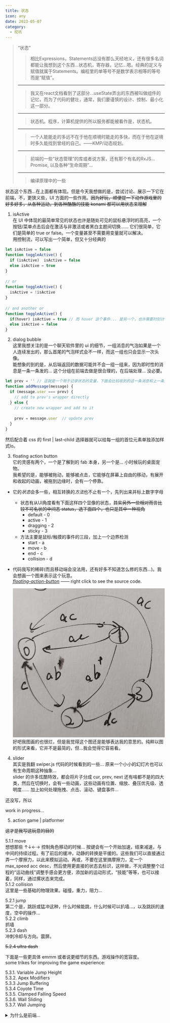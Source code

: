 ```yaml
---
title: 状态
icon: any
date: 2023-05-07
category:
  - 挖坑
---
```



> “状态”
>>相比Expressions，Statements远没有那么天经地义，还有很多名词都能让我想到这个东西...状态机，寄存器，记忆...嗯。经典的定义与赋值就属于Statements。编程里的单等号不是数学表示相等的等号而是“赋值”。
>---
>>我又在react文档看到了这部分...useState弄出的东西被叫做组件的记忆，而为了代码的健壮，通常，我们要谨慎的设计、控制、最小化这一部分。
>---
>>状态机。程序，计算机提供的所以服务都能被看作是，状态机。
>---
>>一个人能能走的多远不在于他在顺境时能走的多快，而在于他在逆境时多久能找到曾经的自己。——KMP/动态规划。
>---
>>前端的一些“状态管理”的库或者说方案，还有那个有名的RxJS... Promise, 以及各种“生命周期”...
>---
>>编译原理中的一些

状态这个东西...在上面都有体现。但是今天我想做的是，尝试讨论、展示一下它在前端，不，更狭义些，UI 方面的一些作用。~~因为好玩，顺便提一下动作游戏里的好多好多，从各种运动，到各种酷酷的技能 konami 都可以用状态来理解~~

1. isActive  
在 UI 中体现的最简单常见的状态也许是随处可见的鼠标悬浮时的高亮，一个按钮/菜单点击后会在激活与非激活或者黑白主题间切换...... 它们很简单，它们是简单的 true or false。一个变量甚至不需要用变量就可以解决。  
用控制流，可以写出一个简单，但又十分经典的  

``` js
let isActive = false
function toggleActive() {
  if (isActive)  isActive = false
  else isActive = true
}

// or
function toggleActive() {
  isActive = !isActive
}

// and another or
function toggleActive() {
  if(hover) isActive = true // 而 hover 这个事件... 是另一个，也许需要时刻计算的事件。
  else isActive = false
}
```

2. dialog bubble  
这里我想关注的是一个聊天软件里的 ui 的细节，一组消息的气泡如果是一个人连续发出的，那么首尾的气泡样式会不一样，而这一组也只会显示一次头像。  
能想象的到的是，从后端返回的数据可能并不会一组一组来，因为即时性的消息是一条一条发的... 这个分组在前端去做是很合理的，在后端处理... 没必要。  

``` js
let prev = '' // 这就是一个用于记录状态的变量，下面会比较收到的这一条消息和上一条那条消息是否是同一用户发出，如果是，则不创建新的组，直接在之前的那一组继续添加，如果不是，则会新建一个组。
function addMessage(message) {
  if (message.user === prev) {
    // add to prev's wrapper directly
  } else {
    // create new wrapper and add to it

    prev = message.user  // update prev
  }
}
```

然后配合着 css 的 first | last-child 选择器就可以给每一组的首位元素单独添加样式lo。

3. floating action button  
它的灵感有两个，一个是了解到的 fab 本身，另一个是... 小时候玩的桌面宠物。  
我希望的是，能够被拖动，能够被点击，它能够在屏幕上自由的移动，有展开和收起的动画，被拖到边缘时，会有一个停靠。

- 它的*状态*会多一些，相互转换的*方法*也不止有一个，先列出来并标上数字字母
  - 状态有从UI角度看有下面这样四个显像的状态，~~其实另外一些相对而言比较不可名状的中间态 status，选下面四个，也只是其中一种视角~~
    - default - 0
    - active - 1
    - dragging - 2
    - sticky  - 3
  - 方法主要是鼠标/触摸的事件的三段，加上一个边界检测
    - start - a
    - move  - b
    - end  - c
    - collision - d

- 代码我写的稀碎(而且移动端会没法用，还有好多不知道怎么修的东西...)。我会想画一个图来表示这个玩意。  
  [*floating-action-button*](https://huamurui.github.io/html-s/floating-action-button.html)  —— right click to see the source code.

  ![fab-states](./img/fab-states.jpg)
  好吧我图画的也很烂，但是我觉得这个图还是能够表达我的意思的。纯粹以图的形式来看，它并不是最简的，但...我会觉得它容易看。

4. slider  
其实是我翻 swiper.js 代码的时候看到的一些... 原来一个小小的幻灯片也可以有生命周期这种抽象...  
slider 的许多炫酷特效，都会将片子分成 cur, prev, next 还有啥都不是的四大类，然后在切换时，会有一些动画，这些动画有位置、缩放、叠压优先级、透明度...... 加上如何处理拖拽、点击、滚动、键盘事件...

还没写，所以

work in progress...

5. action game | platformer

~~这才是我写这玩意的目的~~

5.1.1 move  
想想那些 ↑↓←→ 控制角色移动的时候... 按键会有一个开始加速，结束减速，与中间的持续过程。有了前后的缓冲，动静的转换是平缓的。这些我们可以直接通过弄一个摩擦力，以此来模拟运动。再或，不要在这里搞摩擦力，定一个 max_speed acc desc，然后使用更直接的状态去标识，这样做，不光调整整个过程的“运动曲线”调整手感会更方便，添加新的运动形式，“技能”等等，也可以接着，同样，通过摞状态来完成。  
5.1.2 collision  
这里是一些基础的物理效果。碰撞，重力，阻力...

5.2.1 jump  
第二个是，跳跃或猛冲这种，什么时候能跳，什么时候可以扒墙...，以及跳跃的速度，空中的操作...  
5.2.2 climb  
抓墙  
5.2.3 dash  
冲刺冷却与方向。震屏。

~~5.2.4 ultra dash~~

下面是一些更具体 emmm 或者说更细节的东西。游戏操作的宽容度。  
some trikes for improving the game experience:

5.3.1. Variable Jump Height  
5.3.2. Apex Modifiers  
5.3.3 Jump Buffering  
5.3.4 Coyote Time  
5.3.5. Clamped Falling Speed  
5.3.6. Wall Sliding  
5.3.7. Wall Jumping  

<details>
  <summary>为什么是前端...</summary>

  写页面的时候，莫名想起来小小时候被老师安排去弄手抄报黑板报。老是挑我可能是因为开始的一两次在画画这方面表现出了些东西，然后再朝前就是小小小小小时候妈妈带着我画画的时候...  
  被安排弄手抄报的时候，一开始还挺新鲜，到后面就是...觉得烦人——为什么非要我去弄，占我的课间课后，还什么回报都没有，丢我包辣条都好啊...我脑子里全是趁课间把作业糊完然后回家好好玩...  

  另一个就是，大学跟着学校上课上了那么久我都几乎没怎么写代码，也更没写出过什么像样的东西出来；说远些... 上了这么多年的学，学的那些东西除了在卷子上发挥过用处，...更多的都，你知道吗，我现在觉得我简直就是在糟蹋那些知识还有我的脑子。也许它们在某些时候某些地方起着作用。但在我这里...  
  所以年初的那段时间我会对做一个小动画，一个小球的物理模型有执着，里面用到的东西不多，只是中学的数学物理的一些简单的小玩意...，就，天呐，告诉我，它们还是有点用的对吧，哪怕只是看个乐，取悦一下自己。

  而写页面和写代码，嗯... 我小时候并没有接触过编程，一开始时相比那些代码，更容易让我感觉到些东西的就是屏幕上的视觉效果。但另一面我也确实看了些对我来说有些云里雾里的编程指南，所以，我会想找一些与 UI 强相关的逻辑，来说一说。  
  ~~游戏客户端应该也算前端，是吧~~
</details>
